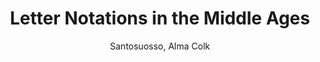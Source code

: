 ---
title: Letter Notations in the Middle Ages
author: Santosuosso, Alma Colk
volume: LII
price: 90
isbn13: 978-0-931902-63-5
isbn10: 0-931902-63-0
pages: xv + 272
publisher: IMM
place: Ottawa
year: 1989
corrigenda: ISBN10 printed as 0-931902-63-8
---
